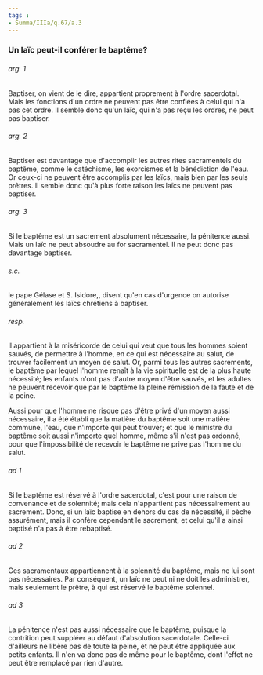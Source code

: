 ```yaml
---
tags : 
- Summa/IIIa/q.67/a.3
---
```


### Un laïc peut-il conférer le baptême?

###### arg. 1
Baptiser, on vient de le dire, appartient proprement à l'ordre sacerdotal. Mais les fonctions d'un ordre ne peuvent pas être confiées à celui qui n'a pas cet ordre. Il semble donc qu'un laïc, qui n'a pas reçu les ordres, ne peut pas baptiser. 

###### arg. 2
Baptiser est davantage que d'accomplir les autres rites sacramentels du baptême, comme le catéchisme, les exorcismes et la bénédiction de l'eau. Or ceux-ci ne peuvent être accomplis par les laïcs, mais bien par les seuls prêtres. Il semble donc qu'à plus forte raison les laïcs ne peuvent pas baptiser. 

###### arg. 3
Si le baptême est un sacrement absolument nécessaire, la pénitence aussi. Mais un laïc ne peut absoudre au for sacramentel. Il ne peut donc pas davantage baptiser. 

###### s.c.
le pape Gélase et S. Isidore,, disent qu'en cas d'urgence on autorise généralement les laïcs chrétiens à baptiser. 

###### resp.
Il appartient à la miséricorde de celui qui veut que tous les hommes soient sauvés, de permettre à l'homme, en ce qui est nécessaire au salut, de trouver facilement un moyen de salut. Or, parmi tous les autres sacrements, le baptême par lequel l'homme renaît à la vie spirituelle est de la plus haute nécessité; les enfants n'ont pas d'autre moyen d'être sauvés, et les adultes ne peuvent recevoir que par le baptême la pleine rémission de la faute et de la peine. 

Aussi pour que l'homme ne risque pas d'être privé d'un moyen aussi nécessaire, il a été établi que la matière du baptême soit une matière commune, l'eau, que n'importe qui peut trouver; et que le ministre du baptême soit aussi n'importe quel homme, même s'il n'est pas ordonné, pour que l'impossibilité de recevoir le baptême ne prive pas l'homme du salut. 

###### ad 1
Si le baptême est réservé à l'ordre sacerdotal, c'est pour une raison de convenance et de solennité; mais cela n'appartient pas nécessairement au sacrement. Donc, si un laïc baptise en dehors du cas de nécessité, il pèche assurément, mais il confère cependant le sacrement, et celui qu'il a ainsi baptisé n'a pas à être rebaptisé. 

###### ad 2
Ces sacramentaux appartiennent à la solennité du baptême, mais ne lui sont pas nécessaires. Par conséquent, un laïc ne peut ni ne doit les administrer, mais seulement le prêtre, à qui est réservé le baptême solennel. 

###### ad 3
La pénitence n'est pas aussi nécessaire que le baptême, puisque la contrition peut suppléer au défaut d'absolution sacerdotale. Celle-ci d'ailleurs ne libère pas de toute la peine, et ne peut être appliquée aux petits enfants. Il n'en va donc pas de même pour le baptême, dont l'effet ne peut être remplacé par rien d'autre. 

